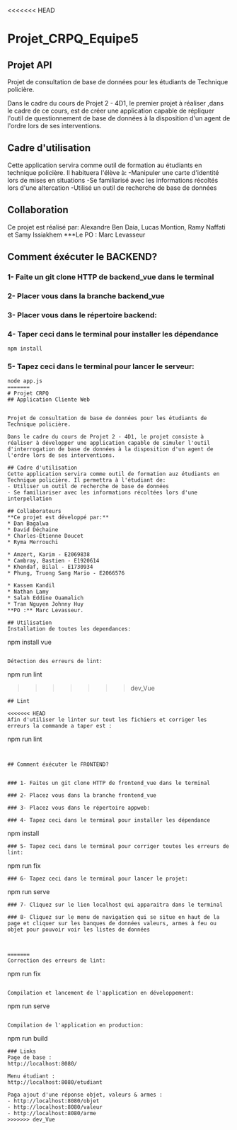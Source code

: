<<<<<<< HEAD
# Projet_CRPQ_Equipe5
## Projet API

Projet de consultation de base de données pour les étudiants de Technique policière.

Dans le cadre du cours de Projet 2 - 4D1, le premier projet à réaliser ,dans le cadre de ce cours, est de créer une application capable de répliquer l'outil de questionnement de base de données à la disposition d'un agent de l'ordre lors de ses interventions.

## Cadre d'utilisation
Cette application servira comme outil de formation au étudiants en technique policière. Il habituera l'élève à:
-Manipuler une carte d'identité lors de mises en situations
-Se familiarisé avec les informations récoltés lors d'une altercation
-Utilisé un outil de recherche de base de données

## Collaboration
Ce projet est réalisé par: Alexandre Ben Daia, Lucas Montion, Ramy Naffati et Samy Issiakhem
***Le PO : Marc Levasseur
## Comment éxécuter le BACKEND? 


### 1- Faite un git clone HTTP de backend_vue dans le terminal

### 2- Placer vous dans la branche backend_vue

### 3- Placer vous dans le répertoire backend:

### 4- Taper ceci dans le terminal pour installer les dépendance
```
npm install
```
### 5- Tapez ceci dans le terminal pour lancer le serveur:
```
node app.js
=======
# Projet CRPQ
## Application Cliente Web


Projet de consultation de base de données pour les étudiants de Technique policière.

Dans le cadre du cours de Projet 2 - 4D1, le projet consiste à réaliser à développer une application capable de simuler l'outil d'interrogation de base de données à la disposition d'un agent de l'ordre lors de ses interventions.

## Cadre d'utilisation
Cette application servira comme outil de formation auz étudiants en Technique policière. Il permettra à l'étudiant de:
- Utiliser un outil de recherche de base de données
- Se familiariser avec les informations récoltées lors d'une interpellation

## Collaborateurs
**Ce projet est développé par:**
* Dan Bagalwa
* David Déchaine
* Charles-Étienne Doucet
* Ryma Merrouchi

* Amzert, Karim - E2069838
* Cambray, Bastien - E1920614
* Khendaf, Bilal - E1730934
* Phung, Truong Sang Mario - E2066576

* Kassem Kandil
* Nathan Lamy
* Salah Eddine Ouamalich
* Tran Nguyen Johnny Huy
**PO :** Marc Levasseur.

## Utilisation
Installation de toutes les dependances:
```
npm install vue
```

Détection des erreurs de lint:
```
npm run lint
>>>>>>> dev_Vue
```
## Lint

<<<<<<< HEAD
Afin d'utiliser le linter sur tout les fichiers et corriger les erreurs la commande a taper est : 
```
npm run lint
```


## Comment éxécuter le FRONTEND? 


### 1- Faites un git clone HTTP de frontend_vue dans le terminal

### 2- Placez vous dans la branche frontend_vue

### 3- Placez vous dans le répertoire appweb:

### 4- Tapez ceci dans le terminal pour installer les dépendance
```
npm install
```
### 5- Tapez ceci dans le terminal pour corriger toutes les erreurs de lint:
```
npm run fix
```
### 6- Tapez ceci dans le terminal pour lancer le projet:
```
npm run serve
```
### 7- Cliquez sur le lien localhost qui apparaitra dans le terminal

### 8- Cliquez sur le menu de navigation qui se situe en haut de la page et cliquer sur les banques de données valeurs, armes à feu ou objet pour pouvoir voir les listes de données



=======
Correction des erreurs de lint:
```
npm run fix
```

Compilation et lancement de l'application en développement:
```
npm run serve
```

Compilation de l'application en production:
```
npm run build
```
### Links
Page de base : 
http://localhost:8080/

Menu étudiant :
http://localhost:8080/etudiant

Paga ajout d'une réponse objet, valeurs & armes :
- http://localhost:8080/objet
- http://localhost:8080/valeur
- http://localhost:8080/arme
>>>>>>> dev_Vue
